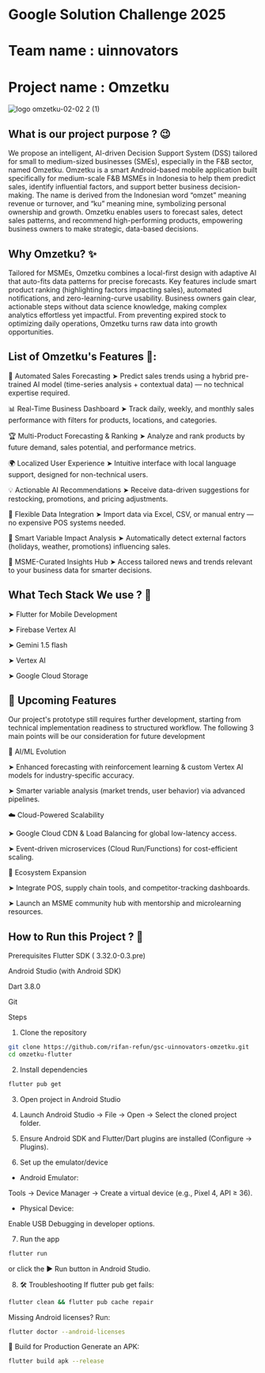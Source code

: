 # Google Solution Challenge 2025 
# Team name : uinnovators
# Project name : Omzetku 
![logo omzetku-02-02 2 (1)](https://github.com/user-attachments/assets/25c02bb0-5493-4677-8b8c-5ae43cdb2375)


## What is our project purpose ? 😉
We propose an intelligent, AI-driven Decision Support System (DSS) tailored for small to medium-sized businesses (SMEs), especially in the F&B sector, named Omzetku. Omzetku is a smart Android-based mobile application built specifically for medium-scale F&B MSMEs in Indonesia to help them predict sales, identify influential factors, and support better business decision-making. The name is derived from the Indonesian word “omzet” meaning revenue or turnover, and “ku” meaning mine, symbolizing personal ownership and growth. Omzetku enables users to forecast sales, detect sales patterns, and recommend high-performing products, empowering business owners to make strategic, data-based decisions.

## Why Omzetku? ✨
Tailored for MSMEs, Omzetku combines a local-first design with adaptive AI that auto-fits data patterns for precise forecasts. Key features include smart product ranking (highlighting factors impacting sales), automated notifications, and zero-learning-curve usability. Business owners gain clear, actionable steps without data science knowledge, making complex analytics effortless yet impactful. From preventing expired stock to optimizing daily operations, Omzetku turns raw data into growth opportunities.

## List of Omzetku's Features 📃: 
🤖 Automated Sales Forecasting
➤ Predict sales trends using a hybrid pre-trained AI model (time-series analysis + contextual data) — no technical expertise required.

📊 Real-Time Business Dashboard
➤ Track daily, weekly, and monthly sales performance with filters for products, locations, and categories.

🏆 Multi-Product Forecasting & Ranking
➤ Analyze and rank products by future demand, sales potential, and performance metrics.

🌍 Localized User Experience
➤ Intuitive interface with local language support, designed for non-technical users.

💡 Actionable AI Recommendations
➤ Receive data-driven suggestions for restocking, promotions, and pricing adjustments.

📂 Flexible Data Integration
➤ Import data via Excel, CSV, or manual entry — no expensive POS systems needed.

🎯 Smart Variable Impact Analysis
➤ Automatically detect external factors (holidays, weather, promotions) influencing sales.

📰 MSME-Curated Insights Hub
➤ Access tailored news and trends relevant to your business data for smarter decisions.

## What Tech Stack We use ? 🤖
➤ Flutter for Mobile Development 

➤ Firebase Vertex AI

➤ Gemini 1.5 flash

➤ Vertex AI

➤ Google Cloud Storage

## 🚀 Upcoming Features
Our project's prototype still requires further development, starting from technical implementation readiness to structured workflow. The following 3 main points will be our consideration for future development

🧠 AI/ML Evolution

  ➤ Enhanced forecasting with reinforcement learning & custom Vertex AI models for industry-specific accuracy.

  ➤ Smarter variable analysis (market trends, user behavior) via advanced pipelines.

☁️ Cloud-Powered Scalability

  ➤ Google Cloud CDN & Load Balancing for global low-latency access.

  ➤ Event-driven microservices (Cloud Run/Functions) for cost-efficient scaling.

🔗 Ecosystem Expansion

  ➤ Integrate POS, supply chain tools, and competitor-tracking dashboards.

  ➤ Launch an MSME community hub with mentorship and microlearning resources.

  ## How to Run this Project ? 🤔

Prerequisites
Flutter SDK ( 3.32.0-0.3.pre)

Android Studio (with Android SDK)

Dart 3.8.0

Git

Steps
1. Clone the repository

```bash
git clone https://github.com/rifan-refun/gsc-uinnovators-omzetku.git
cd omzetku-flutter
```
2. Install dependencies

```bash
flutter pub get
```
3. Open project in Android Studio

4. Launch Android Studio → File → Open → Select the cloned project folder.

5. Ensure Android SDK and Flutter/Dart plugins are installed (Configure → Plugins).

6. Set up the emulator/device

- Android Emulator:

Tools → Device Manager → Create a virtual device (e.g., Pixel 4, API ≥ 36).

- Physical Device:

Enable USB Debugging in developer options.

7. Run the app

```bash
flutter run
```
or click the ▶ Run button in Android Studio.

8. 🛠 Troubleshooting
If flutter pub get fails:

```bash
flutter clean && flutter pub cache repair
```
Missing Android licenses? Run:

```bash
flutter doctor --android-licenses
```
📱 Build for Production
Generate an APK:

```bash
flutter build apk --release
```
  







